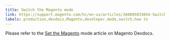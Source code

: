 ```yaml
---
title: Switch the Magento mode
link: https://support.magento.com/hc/en-us/articles/360005033654-Switch-the-Magento-mode
labels: production,devdocs,Magento,developer,mode,switch,how to
---
```


Please refer to the [Set the Magento](https://devdocs.magento.com/guides/v2.2/config-guide/cli/config-cli-subcommands-mode.html) mode article on Magento Devdocs. 

